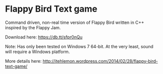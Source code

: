 Flappy Bird Text game
=======================

Command driven, non-real time version of Flappy Bird written in C++ inspired by the Flappy Jam.

Download here: https://db.tt/sfpr0nQu

Note: Has only been tested on Windows 7 64-bit. At the very least, sound will require a Windows platform.

More details here: http://itehlemon.wordpress.com/2014/02/28/flappy-bird-text-game/
